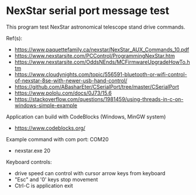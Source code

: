 
 NexStar serial port message test
 ================================

This program test NexStar astronomical telescope stand drive commands.

Ref(s):

  - https://www.paquettefamily.ca/nexstar/NexStar_AUX_Commands_10.pdf
  - https://www.nexstarsite.com/PCControl/ProgrammingNexStar.htm
  - https://www.nexstarsite.com/OddsNEnds/MCFirmwareUpgradeHowTo.htm
  - https://www.cloudynights.com/topic/556591-bluetooth-or-wifi-control-of-nexstar-8se-with-newer-usb-hand-control/
  - https://github.com/ABasharEter/CSerialPort/tree/master/CSerialPort
  - https://www.pololu.com/docs/0J73/15.6
  - https://stackoverflow.com/questions/1981459/using-threads-in-c-on-windows-simple-example

Application can build with CodeBlocks (Windows, MinGW system)
  - https://www.codeblocks.org/

Example command with com port:  COM20

  - nexstar.exe 20

Keyboard controls:
  - drive speed can control with cursor arrow keys from keyboard
  - "Esc" and '0' keys stop movement
  - Ctrl-C is application exit

